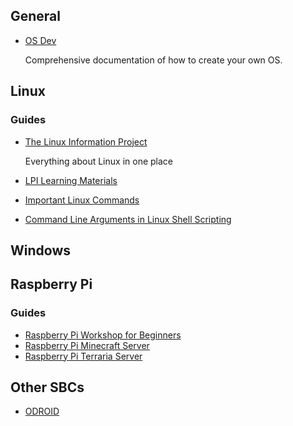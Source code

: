 ## General

- [OS Dev](https://wiki.osdev.org/Introduction)

    Comprehensive documentation of how to create your own OS.

## Linux

### Guides

- [The Linux Information Project](http://linfo.org/)

    Everything about Linux in one place

- [LPI Learning Materials](https://learning.lpi.org/en/learning-materials/learning-materials/)
- [Important Linux Commands](https://www-uxsup.csx.cam.ac.uk/pub/doc/suse/suse9.0/userguide-9.0/ch24s04.html)
- [Command Line Arguments in Linux Shell Scripting](https://www.linuxtechi.com/command-line-arguments-in-linux-shell-scripting/)

## Windows

## Raspberry Pi

### Guides

- [Raspberry Pi Workshop for Beginners](https://core-electronics.com.au/tutorials/raspberry-pi-workshop-for-beginners.html)
- [Raspberry Pi Minecraft Server](https://pimylifeup.com/raspberry-pi-minecraft-server/)
- [Raspberry Pi Terraria Server](https://pimylifeup.com/raspberry-pi-terraria-server/)

## Other SBCs

- [ODROID](https://www.hardkernel.com/)



